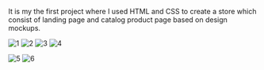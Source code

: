 It is my the first project where I used HTML and CSS to create a store which consist of landing page
and catalog product page based on design mockups.

![1](https://user-images.githubusercontent.com/78755964/192171355-f3c7d564-7d8e-4f8d-8469-16c696812da5.PNG)
![2](https://user-images.githubusercontent.com/78755964/192171364-cdc71cff-07a7-4981-9a27-5f8885a20b0a.PNG)
![3](https://user-images.githubusercontent.com/78755964/192171366-937a56b9-7f19-4576-8241-14fbeb4cd2ff.PNG)
![4](https://user-images.githubusercontent.com/78755964/192171368-dd87aa5a-1fec-437b-8512-6fa1d6742ef7.PNG)

![5](https://user-images.githubusercontent.com/78755964/192171376-c40c38fd-edc9-49db-8fe4-499f42c08bcb.PNG)
![6](https://user-images.githubusercontent.com/78755964/192171382-d4e7d9bc-bd50-4be0-ac02-8e9a52028f9b.PNG)

